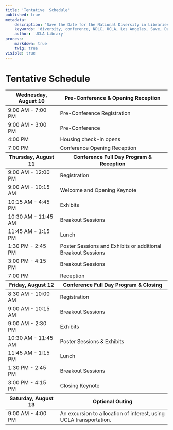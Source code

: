 ```yaml
---
title: 'Tentative  Schedule'
published: true
metadata:
    description: 'Save the Date for the National Diversity in Libraries Conference (NDLC) 2016 UCLA, Los Angeles, California where library staff discuss issues relating to diversity.'
    keywords: 'diversity, conference, NDLC, UCLA, Los Angeles, Save, Date, national, 2016, what is diversity, diversity committee, schedule'
    author: 'UCLA Library'
process:
    markdown: true
    twig: true
visible: true
---
```


# Tentative Schedule
<div class="table-responsive">
        <table class="table table-bordered table-striped">
            <thead>
                <tr>
                    <th>Wednesday, August 10</th>
                    <th>Pre-Conference &amp; Opening Reception</th>
                </tr>
            </thead>
            <tbody>
                <tr>
                    <td>9:00 AM - 7:00 PM</td>
                    <td>Pre-Conference Registration</td>
                </tr>
                <tr>
                    <td>9:00 AM - 3:00 PM</td>
                    <td>Pre-Conference</td>
                </tr>
                <tr>
                    <td>4:00 PM</td>
                    <td>Housing check-in opens</td>
                </tr>
                <tr>
                    <td>7:00 PM</td>
                    <td>Conference Opening Reception</td>
                </tr>
            </tbody>
            <thead>
                <tr>
                    <th>Thursday, August 11</th>
                    <th>Conference Full Day Program &amp; Reception</th>
                </tr>
            </thead>
            <tbody>
                <tr>
                    <td>9:00 AM - 12:00 PM</td>
                    <td>Registration</td>
                </tr>
                <tr>
                    <td>9:00 AM - 10:15 AM</td>
                    <td>Welcome and Opening Keynote</td>
                </tr>
                <tr>
                    <td>10:15 AM - 4:45 PM</td>
                    <td>Exhibits</td>
                </tr>
                <tr>
                    <td>10:30 AM - 11:45 AM</td>
                    <td>Breakout Sessions</td>
                </tr>
                <tr>
                    <td>11:45 AM - 1:15 PM</td>
                    <td>Lunch</td>
                </tr>
                <tr>
                    <td>1:30 PM - 2:45 PM</td>
                    <td>Poster Sessions and Exhibits or additional Breakout
                    Sessions</td>
                </tr>
                <tr>
                    <td>3:00 PM - 4:15 PM</td>
                    <td>Breakout Sessions</td>
                </tr>
                <tr>
                    <td>7:00 PM</td>
                    <td>Reception</td>
                </tr>
            </tbody>
            <thead>
                <tr>
                    <th>Friday, August 12</th>
                    <th>Conference Full Day Program &amp; Closing</th>
                </tr>
            </thead>
            <tbody>
                <tr>
                    <td>8:30 AM - 10:00 AM</td>
                    <td>Registration</td>
                </tr>
                <tr>
                    <td>9:00 AM - 10:15 AM</td>
                    <td>Breakout Sessions</td>
                </tr>
                <tr>
                    <td>9:00 AM - 2:30 PM</td>
                    <td>Exhibits</td>
                </tr>
                <tr>
                    <td>10:30 AM - 11:45 AM</td>
                    <td>Poster Sessions &amp; Exhibits</td>
                </tr>
                <tr>
                    <td>11:45 AM - 1:15 PM</td>
                    <td>Lunch</td>
                </tr>
                <tr>
                    <td>1:30 PM - 2:45 PM</td>
                    <td>Breakout Sessions</td>
                </tr>
                <tr>
                    <td>3:00 PM - 4:15 PM</td>
                    <td>Closing Keynote</td>
                </tr>
            </tbody>
            <thead>
                <tr>
                    <th>Saturday, August 13</th>
                    <th>Optional Outing</th>
                </tr>
            </thead>
            <tbody>
                <tr>
                    <td>9:00 AM - 4:00 PM</td>
                    <td>An excursion to a location of interest, using UCLA
                    transportation.</td>
                </tr>
            </tbody>
        </table>
</div>
